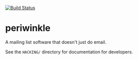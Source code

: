 [![Build Status](https://travis-ci.org/LukeShu/periwinkle.svg)](https://travis-ci.org/LukeShu/periwinkle)

# periwinkle

A mailing list software that doesn't just do email.

See the `HACKING/` directory for documentation for developers.
